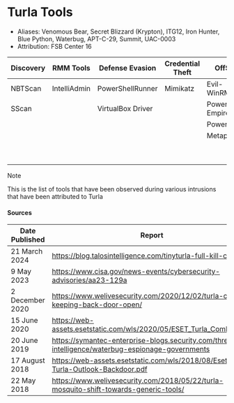 # Turla Tools
- Aliases: Venomous Bear, Secret Blizzard (Krypton), ITG12, Iron Hunter, Blue Python, Waterbug, APT-C-29, Summit, UAC-0003
- Attribution: FSB Center 16

| Discovery | RMM Tools | Defense Evasion | Credential Theft | OffSec | Networking | LOLBAS | Exfiltration |
|---|---|---|---|---|---|---|---|
| NBTScan | IntelliAdmin | PowerShellRunner | Mimikatz | Evil-WinRM | Chisel | PsExec | Dropbox |
| SScan | | VirtualBox Driver | | PowerShell Empire | | | OneDrive |
| | | | | PowerSploit | | | 4Shared |
| | | | | Metapsloit | | | Gmail |
| | | | | | | | GMX |
| | | | | | | | VFEmail |


> [!NOTE]
> This is the list of tools that have been observed during various intrusions that have been attributed to Turla

#### Sources
| Date Published | Report |
|---|---|
| 21 March 2024 | https://blog.talosintelligence.com/tinyturla-full-kill-chain/ |
| 9 May 2023 | https://www.cisa.gov/news-events/cybersecurity-advisories/aa23-129a |
| 2 December 2020 | https://www.welivesecurity.com/2020/12/02/turla-crutch-keeping-back-door-open/ |
| 15 June 2020 | https://web-assets.esetstatic.com/wls/2020/05/ESET_Turla_ComRAT.pdf |
| 20 June 2019 | https://symantec-enterprise-blogs.security.com/threat-intelligence/waterbug-espionage-governments |
| 17 August 2018 | https://web-assets.esetstatic.com/wls/2018/08/Eset-Turla-Outlook-Backdoor.pdf |
| 22 May 2018 | https://www.welivesecurity.com/2018/05/22/turla-mosquito-shift-towards-generic-tools/ |
